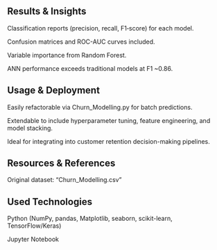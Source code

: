  ## Results & Insights
Classification reports (precision, recall, F1‑score) for each model.

Confusion matrices and ROC-AUC curves included.

Variable importance from Random Forest.

ANN performance exceeds traditional models at F1 ~0.86.

 ## Usage & Deployment
Easily refactorable via Churn_Modelling.py for batch predictions.

Extendable to include hyperparameter tuning, feature engineering, and model stacking.

Ideal for integrating into customer retention decision-making pipelines.

## Resources & References
Original dataset: “Churn_Modelling.csv”

## Used Technologies

Python (NumPy, pandas, Matplotlib, seaborn, scikit-learn, TensorFlow/Keras)

Jupyter Notebook
